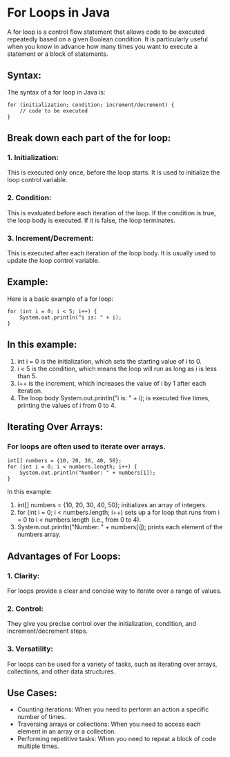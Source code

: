 # For Loops in Java

A for loop is a control flow statement that allows code to be executed repeatedly based on a given Boolean condition. It is particularly useful when you know in advance how many times you want to execute a statement or a block of statements.

## Syntax:
The syntax of a for loop in Java is:
```
for (initialization; condition; increment/decrement) {
    // code to be executed
}
```

## Break down each part of the for loop:
### 1. Initialization: 
This is executed only once, before the loop starts. It is used to initialize the loop control variable.

### 2. Condition: 
This is evaluated before each iteration of the loop. If the condition is true, the loop body is executed. If it is false, the loop terminates.

### 3. Increment/Decrement: 
This is executed after each iteration of the loop body. It is usually used to update the loop control variable.

## Example:
Here is a basic example of a for loop:
```
for (int i = 0; i < 5; i++) {
    System.out.println("i is: " + i);
}
```

## In this example:
1. int i = 0 is the initialization, which sets the starting value of i to 0.
2. i < 5 is the condition, which means the loop will run as long as i is less than 5.
3. i++ is the increment, which increases the value of i by 1 after each iteration.
4. The loop body System.out.println("i is: " + i); is executed five times, printing the values of i from 0 to 4.

## Iterating Over Arrays:
### For loops are often used to iterate over arrays.
```
int[] numbers = {10, 20, 30, 40, 50};
for (int i = 0; i < numbers.length; i++) {
    System.out.println("Number: " + numbers[i]);
}
```

In this example:
1. int[] numbers = {10, 20, 30, 40, 50}; initializes an array of integers.
2. for (int i = 0; i < numbers.length; i++) sets up a for loop that runs from i = 0 to i < numbers.length (i.e., from 0 to 4).
3. System.out.println("Number: " + numbers[i]); prints each element of the numbers array.

## Advantages of For Loops:
### 1. Clarity: 
For loops provide a clear and concise way to iterate over a range of values.
### 2. Control: 
They give you precise control over the initialization, condition, and increment/decrement steps.
### 3. Versatility: 
For loops can be used for a variety of tasks, such as iterating over arrays, collections, and other data structures.

## Use Cases:
* Counting iterations: When you need to perform an action a specific number of times.
* Traversing arrays or collections: When you need to access each element in an array or a collection.
* Performing repetitive tasks: When you need to repeat a block of code multiple times.